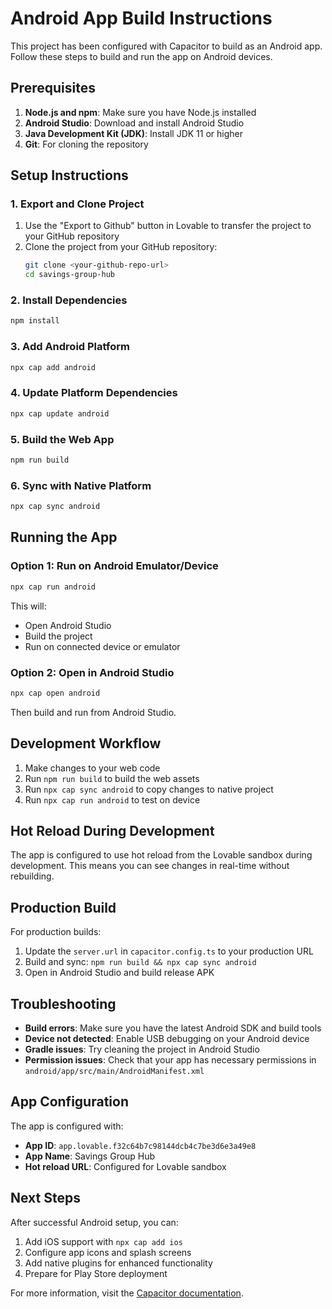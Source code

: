 
# Android App Build Instructions

This project has been configured with Capacitor to build as an Android app. Follow these steps to build and run the app on Android devices.

## Prerequisites

1. **Node.js and npm**: Make sure you have Node.js installed
2. **Android Studio**: Download and install Android Studio
3. **Java Development Kit (JDK)**: Install JDK 11 or higher
4. **Git**: For cloning the repository

## Setup Instructions

### 1. Export and Clone Project
1. Use the "Export to Github" button in Lovable to transfer the project to your GitHub repository
2. Clone the project from your GitHub repository:
   ```bash
   git clone <your-github-repo-url>
   cd savings-group-hub
   ```

### 2. Install Dependencies
```bash
npm install
```

### 3. Add Android Platform
```bash
npx cap add android
```

### 4. Update Platform Dependencies
```bash
npx cap update android
```

### 5. Build the Web App
```bash
npm run build
```

### 6. Sync with Native Platform
```bash
npx cap sync android
```

## Running the App

### Option 1: Run on Android Emulator/Device
```bash
npx cap run android
```

This will:
- Open Android Studio
- Build the project
- Run on connected device or emulator

### Option 2: Open in Android Studio
```bash
npx cap open android
```

Then build and run from Android Studio.

## Development Workflow

1. Make changes to your web code
2. Run `npm run build` to build the web assets
3. Run `npx cap sync android` to copy changes to native project
4. Run `npx cap run android` to test on device

## Hot Reload During Development

The app is configured to use hot reload from the Lovable sandbox during development. This means you can see changes in real-time without rebuilding.

## Production Build

For production builds:
1. Update the `server.url` in `capacitor.config.ts` to your production URL
2. Build and sync: `npm run build && npx cap sync android`
3. Open in Android Studio and build release APK

## Troubleshooting

- **Build errors**: Make sure you have the latest Android SDK and build tools
- **Device not detected**: Enable USB debugging on your Android device
- **Gradle issues**: Try cleaning the project in Android Studio
- **Permission issues**: Check that your app has necessary permissions in `android/app/src/main/AndroidManifest.xml`

## App Configuration

The app is configured with:
- **App ID**: `app.lovable.f32c64b7c98144dcb4c7be3d6e3a49e8`
- **App Name**: Savings Group Hub
- **Hot reload URL**: Configured for Lovable sandbox

## Next Steps

After successful Android setup, you can:
1. Add iOS support with `npx cap add ios`
2. Configure app icons and splash screens
3. Add native plugins for enhanced functionality
4. Prepare for Play Store deployment

For more information, visit the [Capacitor documentation](https://capacitorjs.com/docs).
